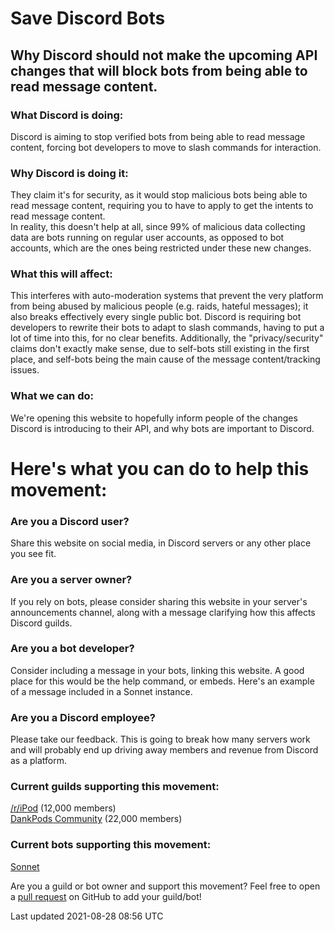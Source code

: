 # Save Discord Bots

## Why Discord should not make the upcoming API changes that will block bots from being able to read message content.

### **What Discord is doing:**  
Discord is aiming to stop verified bots from being able to read message content, forcing bot developers to move to slash commands for interaction.

### **Why Discord is doing it:**  
They claim it's for security, as it would stop malicious bots being able to read message content, requiring you to have to apply to get the intents to read message content.  
In reality, this doesn't help at all, since 99% of malicious data collecting data are bots running on regular user accounts, as opposed to bot accounts, which are the ones being restricted under these new changes.

### **What this will affect:**  
This interferes with auto-moderation systems that prevent the very platform from being abused by malicious people (e.g. raids, hateful messages); it also breaks effectively every single public bot. Discord is requiring bot developers to rewrite their bots to adapt to slash commands, having to put a lot of time into this, for no clear benefits. Additionally, the "privacy/security" claims don't exactly make sense, due to self-bots still existing in the first place, and self-bots being the main cause of the message content/tracking issues.

### **What we can do:**  
We're opening this website to hopefully inform people of the changes Discord is introducing to their API, and why bots are important to Discord.

# Here's what you can do to help this movement:
### **Are you a Discord user?**   
Share this website on social media, in Discord servers or any other place you see fit.

### **Are you a server owner?**  
If you rely on bots, please consider sharing this website in your server's announcements channel, along with a message clarifying how this affects Discord guilds.

### **Are you a bot developer?**  
Consider including a message in your bots, linking this website. A good place for this would be the help command, or embeds. Here's an example of a message included in a Sonnet instance.

### **Are you a Discord employee?**  
Please take our feedback. This is going to break how many servers work and will probably end up driving away members and revenue from Discord as a platform.

### **Current guilds supporting this movement:**  
[/r/iPod](https://discord.gg/ipod) (12,000 members)  
[DankPods Community](https://discord.gg/dankpods) (22,000 members)  

### **Current bots supporting this movement:**  
[Sonnet](https://sonnet-discord.github.io)  

Are you a guild or bot owner and support this movement? Feel free to open a [pull request](https://github.com/save-discord-bots/save-discord-bots.github.io/pulls) on GitHub to add your guild/bot!  

Last updated 2021-08-28 08:56 UTC
